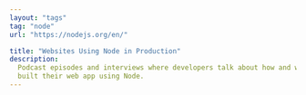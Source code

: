 ```yaml
---
layout: "tags"
tag: "node"
url: "https://nodejs.org/en/"

title: "Websites Using Node in Production"
description:
  Podcast episodes and interviews where developers talk about how and why they
  built their web app using Node.
---
```

